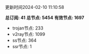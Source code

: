 更新时间2024-02-10 11:10:58

**总订阅: 41**
**总节点: 5454**
**有效节点: 1697**
- trojan节点: 233
- v2ray节点: 1099
- ss节点: 364
- ssr节点: 1
